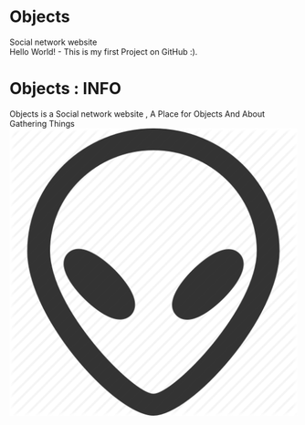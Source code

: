# Objects
Social network website
<br>Hello World! - This is my first Project on GitHub :).

# Objects : INFO
Objects is a Social network website , A  Place   for   Objects   And   About   Gathering   Things
<img src="photo.jpg.png"/>
